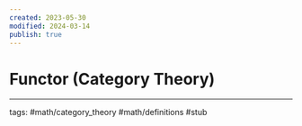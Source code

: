 ```yaml
---
created: 2023-05-30
modified: 2024-03-14
publish: true
---
```


# Functor (Category Theory)

---
tags: #math/category_theory #math/definitions #stub